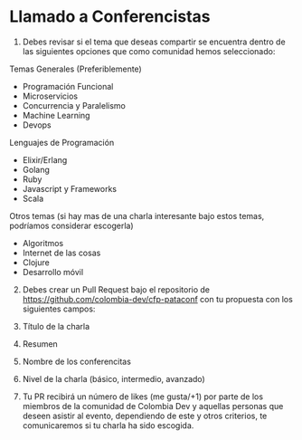 # Llamado a Conferencistas


1. Debes revisar si el tema que deseas compartir se encuentra dentro de las siguientes opciones que como comunidad hemos seleccionado:


  Temas Generales (Preferiblemente)
  - Programación  Funcional
  - Microservicios
  - Concurrencia y Paralelismo
  - Machine Learning
  - Devops
  
  Lenguajes de Programación
  - Elixir/Erlang
  - Golang
  - Ruby
  - Javascript y Frameworks
  - Scala


  Otros temas (si hay mas de una charla interesante bajo estos temas, podríamos considerar escogerla)
  - Algoritmos
  - Internet de las cosas
  - Clojure
  - Desarrollo móvil


2. Debes crear un Pull Request bajo el repositorio de https://github.com/colombia-dev/cfp-pataconf con tu propuesta con los siguientes campos:
  1.  Título de la charla
  2. Resumen
  3. Nombre de los conferencitas
  4. Nivel de la charla (básico, intermedio, avanzado)
  
3. Tu PR recibirá un número de likes (me gusta/+1) por parte de los miembros de la comunidad de Colombia Dev y aquellas personas que deseen asistir al evento, dependiendo de este y otros criterios, te comunicaremos si tu charla ha sido escogida.

